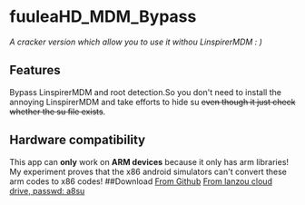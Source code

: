 # fuuleaHD_MDM_Bypass
*A cracker version which allow you to use it withou LinspirerMDM  : )*
## Features
Bypass LinspirerMDM and root detection.So you don't need to install the annoying LinspirerMDM and take efforts to hide su ~~even though it just check whether the su file exists~~.
## Hardware compatibility
This app can **only** work on **ARM devices** because it only has arm libraries! My experiment proves that the x86 android simulators can't convert these arm codes to x86 codes!
##Download
[From Github](https://github.com/fR0Z863xF/fuuleaHD_MDM_Bypass/releases/tag/1.0.0.5)
[From lanzou cloud drive, passwd: a8su ](https://www.lanzoul.com/iZn8Z0mkysza)

